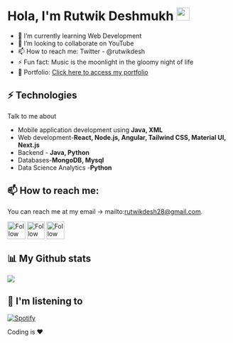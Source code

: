 # Hola, I'm Rutwik Deshmukh <img src="https://github.com/TheDudeThatCode/TheDudeThatCode/blob/master/Assets/Hi.gif" width="29px"> 

<!-- - 🔭 I’m currently working on Real Time Network Intrusion Detection System Using Artificial Neural Network In Data Mining -->
- 🌱 I’m currently learning Web Development
- 👯 I’m looking to collaborate on YouTube
- 📫 How to reach me: Twitter - @rutwikdesh
- ⚡ Fun fact: Music is the moonlight in the gloomy night of life
- 💼 Portfolio: [<span>Click here to access my portfolio<span>](https://rutwikdesh.github.io/portfolio.github.com/)

## ⚡ Technologies
Talk to me about
- Mobile application development using **Java, XML**
- Web development-**React, Node.js, Angular, Tailwind CSS, Material UI, Next.js**
- Backend - **Java, Python**
- Databases-**MongoDB, Mysql**
- Data Science Analytics -**Python**


## 📫 How to reach me:
You can reach me at my email -> mailto:rutwikdesh28@gmail.com. 

[<img src="https://raw.githubusercontent.com/Raymo111/Raymo111/master/socials/linkedin.png" height="40em" align="center" alt="Follow Rutwik on LinkedIn" title="Follow Rutwik on LinkedIn"/>](https://linkedin.com/in/rutwik-deshmukh)
[<img src="https://raw.githubusercontent.com/Raymo111/Raymo111/master/socials/twitter.svg" height="40em" align="center" alt="Follow Rutwik on Twitter" title="Follow Rutwik on Twitter"/>](https://twitter.com/rutwikdesh)
[<img src="https://raw.githubusercontent.com/Raymo111/Raymo111/master/socials/instagram.svg" height="40em" align="center" alt="Follow Rutwik on Instagram" title="Follow Rutwik on Instagram"/>](https://instagram.com/rutwik_deshmukh)


## 📊 My Github stats

<img src="https://github-readme-stats.vercel.app/api?username=rutwikdesh&&show_icons=true&title_color=ffffff&icon_color=bb2acf&text_color=daf7dc&bg_color=151515">


## 🎵 I'm listening to

[![Spotify](https://spotify-now-playing-ten-delta.vercel.app/api/spotify)](https://open.spotify.com/user/31z353cugxqp5orqjvo46vxx7zne)

Coding is ❤️

